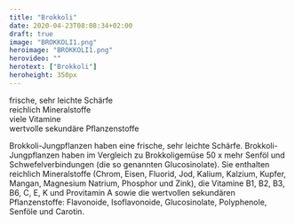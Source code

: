 ```yaml
---
title: "Brokkoli"
date: 2020-04-23T08:08:34+02:00
draft: true
image: "BROKKOLI1.png"
heroimage: "BROKKOLI1.png"
herovideo: ""
herotext: ["Brokkoli"]
heroheight: 350px
---
```

frische, sehr leichte Schärfe  
reichlich Mineralstoffe  
viele Vitamine  
wertvolle sekundäre Pflanzenstoffe

Brokkoli-Jungpflanzen haben eine frische, sehr leichte Schärfe. Brokkoli-Jungpflanzen haben im Vergleich zu Brokkoligemüse 50 x mehr Senföl und Schwefelverbindungen (die so genannten Glucosinolate). Sie enthalten reichlich Mineralstoffe (Chrom, Eisen, Fluorid, Jod, Kalium, Kalzium, Kupfer, Mangan, Magnesium Natrium, Phosphor und Zink), die Vitamine B1, B2, B3, B6, C, E, K und Provitamin A sowie die wertvollen sekundären Pflanzenstoffe: Flavonoide, Isoflavonoide, Glucosinolate, Polyphenole, Senföle und Carotin.

